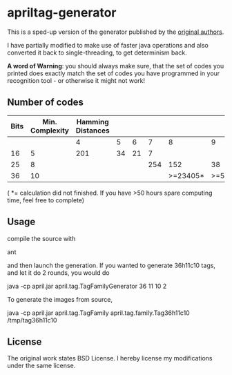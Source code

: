 # apriltag-generator

This is a sped-up version of the generator published by the [original authors](https://april.eecs.umich.edu/software/apriltag.html).

I have partially modified to make use of faster java operations and also converted it back to single-threading, to get determinism back.

**A word of Warning**: you should always make sure, that the set of codes you printed does exactly match the set of codes you have programmed in your recognition tool - or otherwise it might not work!

## Number of codes

| Bits | Min. Complexity | Hamming Distances |    |    |     |          |         |         |     |
|------|-----------------|-------------------|----|----|-----|----------|---------|---------|-----|
|      |                 | 4                 | 5  | 6  | 7   | 8        | 9       | 10      | 11  |
| 16   | 5               | 201               | 34 | 21 | 7   |          |         |         |     |
| 25   | 8               |                   |    |    | 254 | 152      | 38      |         |     |
| 36   | 10              |                   |    |    |     | >=23405* | >=5012* | 2642    | 589 |

( *= calculation did not finished. If you have >50 hours spare computing time, feel free to complete)

## Usage

compile the source with

  ant

and then launch the generation. If you wanted to generate 36h11c10 tags, and let it do 2 rounds, you would do

  java -cp april.jar april.tag.TagFamilyGenerator 36 11 10 2


To generate the images from source,

  java -cp april.jar april.tag.TagFamily april.tag.family.Tag36h11c10 /tmp/tag36h11c10

## License

The original work states BSD License. I hereby license my modifications under the same license.
